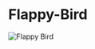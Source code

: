 # Flappy-Bird

![Flappy Bird](https://user-images.githubusercontent.com/40936755/125077074-f85b2e80-e0c0-11eb-9148-25aed6cffa85.gif)

